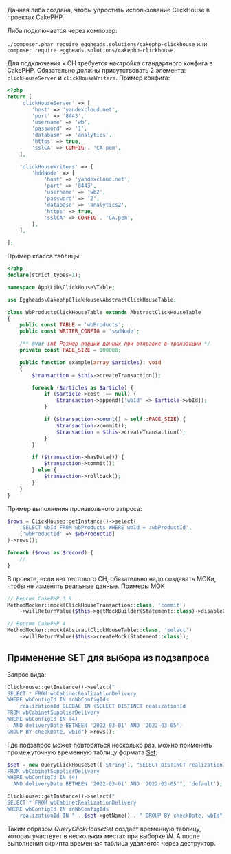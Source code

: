 Данная либа создана, чтобы упростить использование ClickHouse в проектах CakePHP.

Либа подключается через композер:

`./composer.phar require eggheads.solutions/cakephp-clickhouse`
или
`composer require eggheads.solutions/cakephp-clickhouse`

Для подключения к CH требуется настройка стандартного конфига в CakePHP. Обязательно должны присутствовать 2
элемента: `clickHouseServer` и `clickHouseWriters`. Пример конфига:

```php
<?php
return [
    'clickHouseServer' => [
        'host' => 'yandexcloud.net',
        'port' => '8443',
        'username' => 'wb',
        'password' => '1',
        'database' => 'analytics',
        'https' => true,
        'sslCA' => CONFIG . 'CA.pem',
    ],

    'clickHouseWriters' => [
        'hddNode' => [
            'host' => 'yandexcloud.net',
            'port' => '8443',
            'username' => 'wb2',
            'password' => '2',
            'database' => 'analytics2',
            'https' => true,
            'sslCA' => CONFIG . 'CA.pem',
        ],
    ],

];
```

Пример класса таблицы:

```php
<?php
declare(strict_types=1);

namespace App\Lib\ClickHouse\Table;

use Eggheads\CakephpClickHouse\AbstractClickHouseTable;

class WbProductsClickHouseTable extends AbstractClickHouseTable
{
    public const TABLE = 'wbProducts';
    public const WRITER_CONFIG = 'ssdNode';

    /** @var int Размер порции данных при отправке в транзакции */
    private const PAGE_SIZE = 100000;

    public function example(array $articles): void
    {
        $transaction = $this->createTransaction();

        foreach ($articles as $article) {
            if ($article->cost !== null) {
                $transaction->append(['wbId' => $article->wbId]);
            }

            if ($transaction->count() > self::PAGE_SIZE) {
                $transaction->commit();
                $transaction = $this->createTransaction();
            }
        }

        if ($transaction->hasData()) {
            $transaction->commit();
        } else {
            $transaction->rollback();
        }
    }
}
```

Пример выполнения произвольного запроса:

```php
$rows = ClickHouse::getInstance()->select(
    'SELECT wbId FROM wbProducts WHERE wbId = :wbProductId',
    ['wbProductId' => $wbProductId]
)->rows();

foreach ($rows as $record) {
    //
}
```

В проекте, если нет тестового CH, обязательно надо создавать MOKи, чтобы не изменять реальные данные. Примеры MOK

```php
// Версия CakePHP 3.9
MethodMocker::mock(ClickHouseTransaction::class, 'commit')
    ->willReturnValue($this->getMockBuilder(Statement::class)->disableOriginalConstructor()->getMock());

// Версия CakePHP 4
MethodMocker::mock(AbstractClickHouseTable::class, 'select')
    ->willReturnValue($this->createMock(Statement::class));
```

## Применение SET для выбора из подзапроса

Запрос вида:

```php
ClickHouse::getInstance()->select("
SELECT * FROM wbCabinetRealizationDelivery
WHERE wbConfigId IN inWbConfigIds
    realizationId GLOBAL IN (SELECT DISTINCT realizationId
FROM wbCabinetSupplierDelivery
WHERE wbConfigId IN (4)
  AND deliveryDate BETWEEN '2022-03-01' AND '2022-03-05')
GROUP BY checkDate, wbId")->rows();
```

Где подзапрос может повторяться несколько раз, можно применить промежуточную временную таблицу
формата [Set](https://clickhouse.com/docs/ru/engines/table-engines/special/set):

```php
$set = new QueryClickHouseSet(['String'], "SELECT DISTINCT realizationId
FROM wbCabinetSupplierDelivery
WHERE wbConfigId IN (4)
  AND deliveryDate BETWEEN '2022-03-01' AND '2022-03-05'", 'default');

ClickHouse::getInstance()->select("
SELECT * FROM wbCabinetRealizationDelivery
WHERE wbConfigId IN inWbConfigIds
    realizationId IN " . $set->getName() . " GROUP BY checkDate, wbId")->rows();
```

Таким образом _QueryClickHouseSet_ создаёт временную таблицу, которая участвует в нескольких
местах при выборке _IN_. А после выполнения скрипта временная таблица удаляется через
деструктор.
